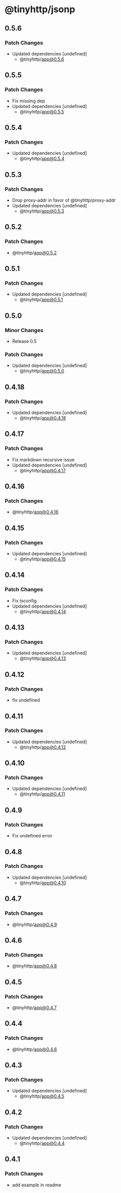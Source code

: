# @tinyhttp/jsonp

## 0.5.6

### Patch Changes

- Updated dependencies [undefined]
  - @tinyhttp/app@0.5.6

## 0.5.5

### Patch Changes

- Fix missing dep
- Updated dependencies [undefined]
  - @tinyhttp/app@0.5.5

## 0.5.4

### Patch Changes

- Updated dependencies [undefined]
  - @tinyhttp/app@0.5.4

## 0.5.3

### Patch Changes

- Drop proxy-addr in favor of @tinyhttp/proxy-addr
- Updated dependencies [undefined]
  - @tinyhttp/app@0.5.3

## 0.5.2

### Patch Changes

- @tinyhttp/app@0.5.2

## 0.5.1

### Patch Changes

- Updated dependencies [undefined]
  - @tinyhttp/app@0.5.1

## 0.5.0

### Minor Changes

- Release 0.5

### Patch Changes

- Updated dependencies [undefined]
  - @tinyhttp/app@0.5.0

## 0.4.18

### Patch Changes

- Updated dependencies [undefined]
  - @tinyhttp/app@0.4.18

## 0.4.17

### Patch Changes

- Fix markdown recursive issue
- Updated dependencies [undefined]
  - @tinyhttp/app@0.4.17

## 0.4.16

### Patch Changes

- @tinyhttp/app@0.4.16

## 0.4.15

### Patch Changes

- Updated dependencies [undefined]
  - @tinyhttp/app@0.4.15

## 0.4.14

### Patch Changes

- Fix tsconfig
- Updated dependencies [undefined]
  - @tinyhttp/app@0.4.14

## 0.4.13

### Patch Changes

- Updated dependencies [undefined]
  - @tinyhttp/app@0.4.13

## 0.4.12

### Patch Changes

- fix undefined

## 0.4.11

### Patch Changes

- Updated dependencies [undefined]
  - @tinyhttp/app@0.4.12

## 0.4.10

### Patch Changes

- Updated dependencies [undefined]
  - @tinyhttp/app@0.4.11

## 0.4.9

### Patch Changes

- Fix undefined error

## 0.4.8

### Patch Changes

- Updated dependencies [undefined]
  - @tinyhttp/app@0.4.10

## 0.4.7

### Patch Changes

- @tinyhttp/app@0.4.9

## 0.4.6

### Patch Changes

- @tinyhttp/app@0.4.8

## 0.4.5

### Patch Changes

- @tinyhttp/app@0.4.7

## 0.4.4

### Patch Changes

- @tinyhttp/app@0.4.6

## 0.4.3

### Patch Changes

- Updated dependencies [undefined]
  - @tinyhttp/app@0.4.5

## 0.4.2

### Patch Changes

- Updated dependencies [undefined]
  - @tinyhttp/app@0.4.4

## 0.4.1

### Patch Changes

- add example in readme
